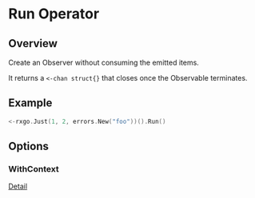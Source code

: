 # Run Operator

## Overview

Create an Observer without consuming the emitted items.

It returns a `<-chan struct{}` that closes once the Observable terminates.

## Example

```go
<-rxgo.Just(1, 2, errors.New("foo"))().Run()
```

## Options

### WithContext

[Detail](options.md#withcontext)